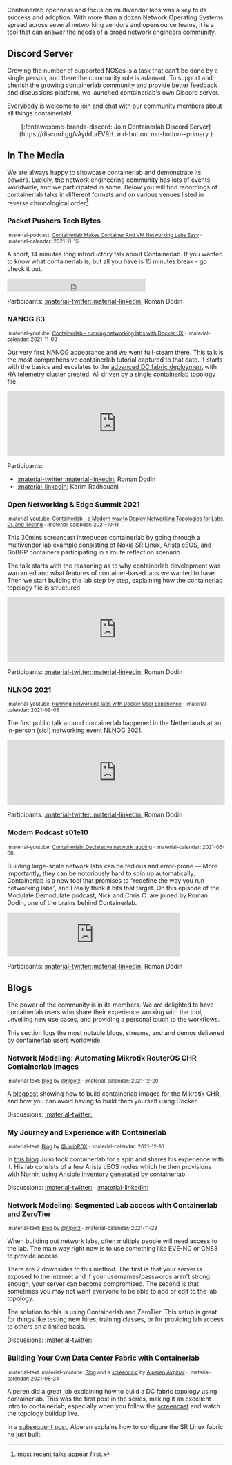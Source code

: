 Containerlab openness and focus on multivendor labs was a key to its success and adoption. With more than a dozen Network Operating Systems spread across several networking vendors and opensource teams, it is a tool that can answer the needs of a broad network engineers community.

## Discord Server
Growing the number of supported NOSes is a task that can't be done by a single person, and there the community role is adamant. To support and cherish the growing containerlab community and provide better feedback and discussions platform, we launched containerlab's own Discord server.

Everybody is welcome to join and chat with our community members about all things containerlab!

<center>[:fontawesome-brands-discord: Join Containerlab Discord Server](https://discord.gg/vAyddtaEV9){ .md-button .md-button--primary }</center>

## In The Media
We are always happy to showcase containerlab and demonstrate its powers. Luckily, the network engineering community has lots of events worldwide, and we participated in some. Below you will find recordings of containerlab talks in different formats and on various venues listed in reverse chronological order[^1].

### Packet Pushers Tech Bytes
<small>:material-podcast: [Containerlab Makes Container And VM Networking Labs Easy](https://packetpushers.net/podcast/tech-bytes-containerlab-makes-container-and-vm-networking-labs-easy-sponsored/) · :material-calendar: 2021-11-15</small>

A short, 14 minutes long introductory talk about Containerlab. If you wanted to know what containerlab is, but all you have is 15 minutes break - go check it out.

<div class="iframe-audio2-container">
<iframe width="320" height="30" src="https://packetpushers.net/?powerpress_embed=52038-podcast&amp;powerpress_player=mediaelement-audio" frameborder="0" scrolling="no"></iframe>
</div>

Participants: [:material-twitter:][rdodin-twitter][:material-linkedin:][rdodin-linkedin] Roman Dodin

### NANOG 83
<small>:material-youtube: [Containerlab - running networking labs with Docker UX](https://www.youtube.com/watch?v=qigCla1qY3k) · :material-calendar: 2021-11-03</small>

Our very first NANOG appearance and we went full-steam there. This talk is the most comprehensive containerlab tutorial captured to that date. It starts with the basics and escalates to the [advanced DC fabric deployment](https://youtu.be/qigCla1qY3k?t=2131) with HA telemetry cluster created. All driven by a single containerlab topology file.

<div class="iframe-container">
<iframe width="100%" src="https://www.youtube.com/embed/qigCla1qY3k" frameborder="0" allow="accelerometer; autoplay; clipboard-write; encrypted-media; gyroscope; picture-in-picture" allowfullscreen></iframe>
</div>

Participants:

* [:material-twitter:][rdodin-twitter][:material-linkedin:][rdodin-linkedin] Roman Dodin
* [:material-linkedin:][karim-linkedin] Karim Radhouani

### Open Networking & Edge Summit 2021
<small>:material-youtube: [Containerlab - a Modern way to Deploy Networking Topologies for Labs, CI, and Testing](https://www.youtube.com/watch?v=snQTlFahY1c) · :material-calendar: 2021-10-11</small>

This 30mins screencast introduces containerlab by going through a multivendor lab example consisting of Nokia SR Linux, Arista cEOS, and GoBGP containers participating in a route reflection scenario.

The talk starts with the reasoning as to why containerlab development was warranted and what features of container-based labs we wanted to have. Then we start building the lab step by step, explaining how the containerlab topology file is structured.

<div class="iframe-container">
<iframe width="100%" src="https://www.youtube.com/embed/snQTlFahY1c" frameborder="0" allow="accelerometer; autoplay; clipboard-write; encrypted-media; gyroscope; picture-in-picture" allowfullscreen></iframe>
</div>

Participants: [:material-twitter:][rdodin-twitter][:material-linkedin:][rdodin-linkedin] Roman Dodin

### NLNOG 2021
<small>:material-youtube: [Running networking labs with Docker User Experience](https://www.youtube.com/watch?v=n81Tc1g4W5U) · :material-calendar: 2021-09-05</small>

The first public talk around containerlab happened in the Netherlands at an in-person (sic!) networking event NLNOG 2021.

<div class="iframe-container">
<iframe width="100%" src="https://www.youtube.com/embed/n81Tc1g4W5U" frameborder="0" allow="accelerometer; autoplay; clipboard-write; encrypted-media; gyroscope; picture-in-picture" allowfullscreen></iframe>
</div>

Participants: [:material-twitter:][rdodin-twitter][:material-linkedin:][rdodin-linkedin] Roman Dodin

### Modem Podcast s01e10
<small>:material-youtube: [Containerlab: Declarative network labbing](https://www.modem.show/post/s01e10/) · :material-calendar: 2021-06-06</small>

Building large-scale network labs can be tedious and error-prone — More importantly, they can be notoriously hard to spin up automatically. Containerlab is a new tool that promises to “redefine the way you run networking labs”, and I really think it hits that target. On this episode of the Modulate Demodulate podcast, Nick and Chris C. are joined by Roman Dodin, one of the brains behind Containerlab.

<div class="iframe-audio-container">
<iframe src="https://anchor.fm/modulate-demodulate/embed/episodes/Containerlab-Declarative-Network-Labbing-with-Roman-Dodin-e129cuc/a-a5q33b1" height="102px" width="400px" frameborder="0" scrolling="no"></iframe>
</div>

Participants: [:material-twitter:][rdodin-twitter][:material-linkedin:][rdodin-linkedin] Roman Dodin

## Blogs
The power of the community is in its members. We are delighted to have containerlab users who share their experience working with the tool, unveiling new use cases, and providing a personal touch to the workflows.

This section logs the most notable blogs, streams, and and demos delivered by containerlab users worldwide.

### Network Modeling: Automating Mikrotik RouterOS CHR Containerlab images
<small>:material-text: [Blog](https://stubarea51.net/2021/12/20/network-modeling-automating-mikrotik-routeros-chr-containerlab-images/) by [@nlgotz](https://twitter.com/nlgotz) · :material-calendar: 2021-12-20</small>

A [blogpost](https://stubarea51.net/2021/12/20/network-modeling-automating-mikrotik-routeros-chr-containerlab-images/) showing how to build containerlab images for the Mikrotik CHR, and how you can avoid having to build them yourself using Docker.

Discussions: [:material-twitter:](https://twitter.com/nlgotz/status/1472941962345033728)

### My Journey and Experience with Containerlab
<small>:material-text: [Blog](https://juliopdx.com/2021/12/10/my-journey-and-experience-with-containerlab/) by [@JulioPDX](https://twitter.com/Julio_PDX) · :material-calendar: 2021-12-10</small>

In [this blog](https://juliopdx.com/2021/12/10/my-journey-and-experience-with-containerlab/) Julio took containerlab for a spin and shares his experience with it. His lab consists of a few Arista cEOS nodes which he then provisions with Nornir, using [Ansible inventory](manual/inventory.md) generated by containerlab.

Discussions: [:material-twitter:](https://twitter.com/Julio_PDX/status/1469562531689631745) · [:material-linkedin:](https://www.linkedin.com/feed/update/urn:li:activity:6875328740948344832/)

### Network Modeling: Segmented Lab access with Containerlab and ZeroTier
<small>:material-text: [Blog](https://stubarea51.net/2021/11/23/network-modeling-segmented-lab-access-with-containerlab-and-zerotier/) by [@nlgotz](https://twitter.com/nlgotz) · :material-calendar: 2021-11-23</small>

When building out network labs, often multiple people will need access to the lab. The main way right now is to use something like EVE-NG or GNS3 to provide access.

There are 2 downsides to this method. The first is that your server is exposed to the internet and if your usernames/passwords aren’t strong enough, your server can become compromised. The second is that sometimes you may not want everyone to be able to add or edit to the lab topology.

The solution to this is using Containerlab and ZeroTier. This setup is great for things like testing new hires, training classes, or for providing lab access to others on a limited basis.

Discussions: [:material-twitter:](https://twitter.com/stubarea51/status/1463217901800935427)

### Building Your Own Data Center Fabric with Containerlab
<small>:material-text::material-youtube: [Blog](https://networkcloudandeverything.com/containerlab-post/) and a [screencast](https://youtu.be/d2f1SYRyj0I) by [Alperen Akpinar](https://www.linkedin.com/in/alperenakpinar/) · :material-calendar: 2021-08-24</small>

Alperen did a great job explaining how to build a DC fabric topology using containerlab. This was the first post in the series, making it an excellent intro to containerlab, especially when you follow the [screencast](https://youtu.be/d2f1SYRyj0I) and watch the topology buildup live.

In a [subsequent post](https://networkcloudandeverything.com/configuring-srlinux-nodes-in-a-3-tier-data-center/), Alperen explains how to configure the SR Linux fabric he just built.

[rdodin-twitter]: https://twitter.com/ntdvps
[rdodin-linkedin]: https://linkedin.com/in/rdodin
[karim-linkedin]: https://www.linkedin.com/in/karim-radhouani/
[^1]: most recent talks appear first.